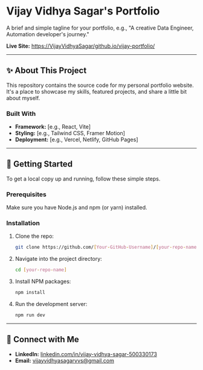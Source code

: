 # Vijay Vidhya Sagar's Portfolio

A brief and simple tagline for your portfolio, e.g., "A creative Data Engineer, Automation developer's journey."

**Live Site:** [https://VijayVidhyaSagar/github.io/vijay-portfolio/](https://VijayVidhyaSagar/github.io/vijay-portfolio/)

---

## ✨ About This Project

This repository contains the source code for my personal portfolio website. It's a place to showcase my skills, featured projects, and share a little bit about myself.

### Built With

*   **Framework:** [e.g., React, Vite]
*   **Styling:** [e.g., Tailwind CSS, Framer Motion]
*   **Deployment:** [e.g., Vercel, Netlify, GitHub Pages]

---

## 🚀 Getting Started

To get a local copy up and running, follow these simple steps.

### Prerequisites

Make sure you have Node.js and npm (or yarn) installed.

### Installation

1.  Clone the repo:
    ```sh
    git clone https://github.com/[Your-GitHub-Username]/[your-repo-name].git
    ```
2.  Navigate into the project directory:
    ```sh
    cd [your-repo-name]
    ```
3.  Install NPM packages:
    ```sh
    npm install
    ```
4.  Run the development server:
    ```sh
    npm run dev
    ```

---

## 🤝 Connect with Me

*   **LinkedIn:** [linkedin.com/in/vijay-vidhya-sagar-500330173](https://linkedin.com/in/vijay-vidhya-sagar-500330173)
*   **Email:** [vijayvidhyasagarvvs@gmail.com](mailto:vijayvidhyasagarvvs@gmail.com)